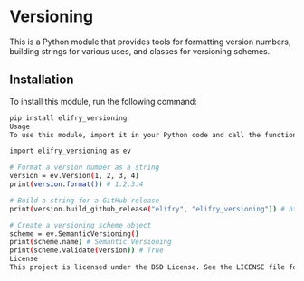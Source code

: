 # Versioning

This is a Python module that provides tools for formatting version numbers, building strings for various uses, and classes for versioning schemes.

## Installation

To install this module, run the following command:

```bash
pip install elifry_versioning
Usage
To use this module, import it in your Python code and call the functions or classes that you need. For example:

import elifry_versioning as ev

# Format a version number as a string
version = ev.Version(1, 2, 3, 4)
print(version.format()) # 1.2.3.4

# Build a string for a GitHub release
print(version.build_github_release("elifry", "elifry_versioning")) # https://github.com/elifry/elifry_versioning/releases/tag/1.2.3.4

# Create a versioning scheme object
scheme = ev.SemanticVersioning()
print(scheme.name) # Semantic Versioning
print(scheme.validate(version)) # True
License
This project is licensed under the BSD License. See the LICENSE file for more details.
